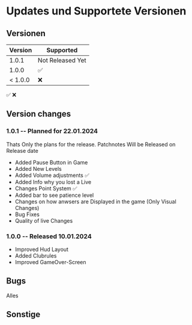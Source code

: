 # Updates und Supportete Versionen

## Versionen
| Version | Supported          | 
| ------- | ------------------ |
|   1.0.1 | Not Released Yet   |
|   1.0.0 | :white_check_mark: | 
| < 1.0.0 | :x:                | 
:white_check_mark:  :x:
## Version changes 
### 1.0.1 -- Planned for 22.01.2024
  Thats Only the plans for the release. Patchnotes Will be Released on Release date
  - Added Pause Button in Game
  - Added New Levels
  - Added Volume adjustments  :white_check_mark:
  - Added Info why you lost a Live
  - Changes Point System  :white_check_mark:
  - Added bar to see patience level
  - Changes on how anwsers are Displayed in the game (Only Visual Changes)
  - Bug Fixes
  - Quality of live Changes

### 1.0.0 -- Released 10.01.2024
  - Improved Hud Layout
  - Added Clubrules
  - Improved GameOver-Screen

## Bugs
Alles
## Sonstige

